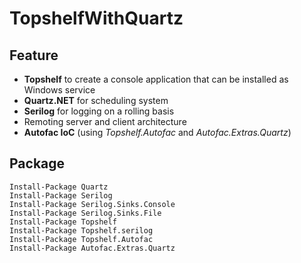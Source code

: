 # TopshelfWithQuartz

## Feature
- **Topshelf** to create a console application that can be installed as Windows service
- **Quartz.NET** for scheduling system
- **Serilog** for logging on a rolling basis
- Remoting server and client architecture
- **Autofac IoC** (using *Topshelf.Autofac* and *Autofac.Extras.Quartz*)

## Package
```shell
Install-Package Quartz
Install-Package Serilog
Install-Package Serilog.Sinks.Console
Install-Package Serilog.Sinks.File
Install-Package Topshelf
Install-Package Topshelf.serilog
Install-Package Topshelf.Autofac
Install-Package Autofac.Extras.Quartz
```